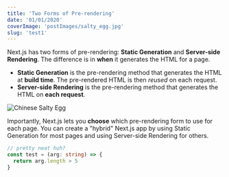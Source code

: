 ```yaml
---
title: 'Two Forms of Pre-rendering'
date: '01/01/2020'
coverImage: 'postImages/salty_egg.jpg'
slug: 'test1'
---
```


Next.js has two forms of pre-rendering: **Static Generation** and **Server-side Rendering**. The difference is in **when** it generates the HTML for a page.

- **Static Generation** is the pre-rendering method that generates the HTML at **build time**. The pre-rendered HTML is then _reused_ on each request.
- **Server-side Rendering** is the pre-rendering method that generates the HTML on **each request**.

![Chinese Salty Egg](/postImages/salty_egg.jpg)

Importantly, Next.js lets you **choose** which pre-rendering form to use for each page. You can create a "hybrid" Next.js app by using Static Generation for most pages and using Server-side Rendering for others.

```ts
// pretty neat huh?
const test = (arg: string) => {
  return arg.length > 5
}
```
